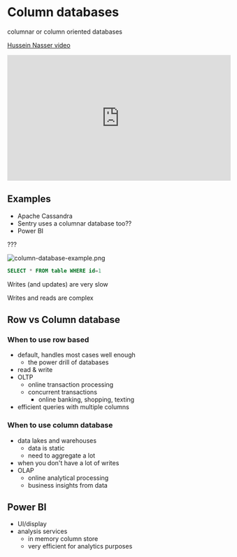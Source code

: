 # Column databases

columnar or column oriented databases

[Hussein Nasser video](https://fullchee-reminders.netlify.app/link/1756)
<iframe width="511" height="287" src="https://www.youtube.com/embed/Vw1fCeD06YI" title="Column vs Row Oriented Databases Explained" frameborder="0" allow="accelerometer; autoplay; clipboard-write; encrypted-media; gyroscope; picture-in-picture; web-share" allowfullscreen></iframe>

## Examples

- Apache Cassandra
- Sentry uses a columnar database too??
- Power BI

???

![column-database-example.png](column-database-example.png)

```sql
SELECT * FROM table WHERE id=1
```

Writes (and updates) are very slow

Writes and reads are complex

## Row vs Column database

### When to use row based

-   default, handles most cases well enough
    -   the power drill of databases
-   read & write
-   OLTP
    -   online transaction processing
    -   concurrent transactions
        -   online banking, shopping, texting
-   efficient queries with multiple columns

### When to use column database

-   data lakes and warehouses
    -   data is static
    -   need to aggregate a lot
-   when you don't have a lot of writes
-   OLAP
    -   online analytical processing
    -   business insights from data



## Power BI
- UI/display
- analysis services
	- in memory column store
	- very efficient for analytics purposes